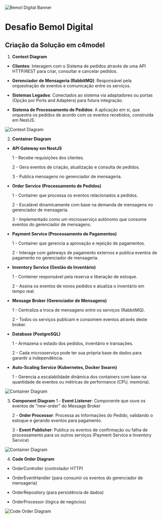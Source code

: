 ![Bemol Digital Banner](https://raw.githubusercontent.com/jnerydesigner/challenge-bemol/main/assets/bemoldigital-banner.png)

# Desafio Bemol Digital

## Criação da Solução em c4model

1. **Context Diagram**

* **Clientes**: Interagem com o Sistema de pedidos através de uma API HTTP/REST para criar, consultar e cancelar pedidos.

* **Gerenciador de Mensageria (RabbitMQ)**: Responsável pela orquestração de eventos e comunicação entre os serviços.

* **Sistemas Legados**: Conectados ao sistema via adaptadores ou portas (Opção por Ports and Adapters) para futura integração.

* **Sistema de Processamento de Pedidos**: A aplicação em si, que orquestra os pedidos de acordo com os eventos recebidos, construida em NestJS.

![Context Diagram](https://raw.githubusercontent.com/jnerydesigner/challenge-bemol/main/assets/diagrams/out/n1-context/Context.png)



2. **Container Diagram**

* **API Gateway em NestJS**

    1 - Recebe requisições dos clientes.

    2 - Gera eventos de criação, atualização e consulta de pedidos.

    3 - Publica mensagens no gerenciador de mensageria.

* **Order Service (Processamento de Pedidos)** 

    1 - Container que processa os eventos relacionados a pedidos.

    2 - Escalável dinamicamente com base na demanda de mensagens no gerenciador de mensageria.

    3 - Implementado como um microsserviço autônomo que consome eventos do gerenciador de mensagens.

* **Payment Service (Processamento de Pagamentos)** 

    1 - Container que gerencia a aprovação e rejeição de pagamentos.

    2 - Interage com gateways de pagamento externos e publica eventos de pagamento no gerenciador de mensageria.

* **Inventory Service (Gestão de Inventário)** 

    1 - Conteiner responsável pela reserva e liberação de estoque.


    2 - Assina os eventos de novos pedidos e atualiza o inventário em tempo real.

* **Message Broker (Gerenciador de Mensagens)** 

    1 - Centraliza a troca de mensagens entre os serviços (RabbitMQ).


    2 - Todos os serviços publicam e consomem eventos através deste broker.

* **Database (PostgreSQL)** 

    1 - Armazena o estado dos pedidos, inventário e transações.


    2 - Cada microsserviço pode ter sua própria base de dados para garantir a independência.

* **Auto-Scaling Service (Kubernetes, Docker Swarm)** 

    1 - Gerencia a escalabilidade dinâmica dos containers com base na quantidade de eventos ou métricas de performance (CPU, memória).


![Container Diagram](https://raw.githubusercontent.com/jnerydesigner/challenge-bemol/main/assets/diagrams/out/n2-container/Container%20n2.png)


3. **Component Diagram**
    1 - **Event Listener**: Componente que ouve os eventos de "new-order" do Message Broker

    2 - **Order Processor**: Processa as Informações do Pedido, validando o estoque e gerando eventos para pagamento.

    3 - **Event Publisher**: Publica os eventos de confirmação ou falha de processamento para os outros serviços (Payment Service e Inventory Service)


![Container Diagram](https://raw.githubusercontent.com/jnerydesigner/challenge-bemol/main/assets/diagrams/out/n4-code-order/Code%20n4.png)

4. **Code Order Diagram**

* OrderController (controlador HTTP)

* OrderEventHandler (para consumir os eventos do gerenciador de mensageria)

* OrderRepository (para persistência de dados)

* OrderProcessor (lógica de negócios)


![Code Order Diagram](https://raw.githubusercontent.com/jnerydesigner/challenge-bemol/main/assets/diagrams/out/n4-code-order/Code%20n4.png)

